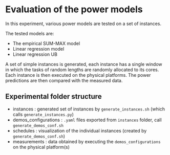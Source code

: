 
# Evaluation of the power models

In this experiment, various power models are tested on a set of instances. 

The tested models are:

 - The empirical SUM-MAX model
 - Linear regression model
 - Linear regression UB
 
A set of simple instances is generated, each instance has a single window in which the tasks of random lengths are randomly allocated to its cores. Each instance is then executed on the physical platforms. The power predictions are then compared with the measured data.

## Experimental folder structure

 - instances : generated set of instances by `generate_instances.sh` (which calls `generate_instances.py`)
 - demos_configurations : `.yaml` files exported from `instances` folder, call `generate_demos_conf.sh`
 - schedules : visualization of the individual instances (created by `generate_demos_conf.sh`)
 - measurements : data obtained by executing the `demos_configurations` on the physical platform(s)
